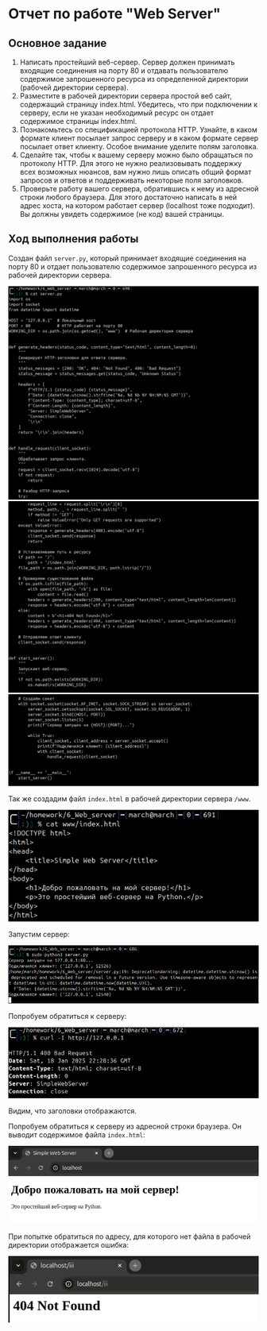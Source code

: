 # Отчет по работе "Web Server"

## Основное задание

1. Написать простейший веб-сервер. Сервер должен принимать входящие соединения на порту 80 и отдавать пользователю содержимое запрошенного ресурса из определенной директории (рабочей директории сервера).
2. Разместите в рабочей директории сервера простой веб сайт, содержащий страницу index.html. Убедитесь, что при подключении к серверу, если не указан необходимый ресурс он отдает содержимое страницы index.html.
3. Познакомьтесь со спецификацией протокола HTTP. Узнайте, в каком формате клиент посылает запрос серверу и в каком формате сервер посылает ответ клиенту. Особое внимание уделите полям заголовка.
4. Сделайте так, чтобы к вашему серверу можно было обращаться по протоколу HTTP. Для этого не нужно реализовывать поддержку всех возможных нюансов, вам нужно лишь описать общий формат запросов и ответов и поддерживать некоторые поля заголовков.
5. Проверьте работу вашего сервера, обратившись к нему из адресной строки любого браузера. Для этого достаточно написать в ней адрес хоста, на котором работает сервер (localhost тоже подходит). Вы должны увидеть содержимое (не код) вашей страницы.
## Ход выполнения работы

Создан файл `server.py`, который принимает входящие соединения на порту 80 и отдает пользователю содержимое запрошенного ресурса из рабочей директории сервера.

![2](img/6_im_1.png)
![2](img/6_im_2.png)
![2](img/6_im_3.png)

Так же создадим файл `index.html` в рабочей директории сервера `/www`.

![2](img/6_im_4.png)

Запустим сервер:

![2](img/6_im_5.png)

Попробуем обратиться к серверу:

![2](img/6_im_6.png)

Видим, что заголовки отображаются.

Попробуем обратиться к серверу из адресной строки браузера. Он выводит содержимое файла `index.html`:

![2](img/6_im_7.png)

При попытке обратиться по адресу, для которого нет файла в рабочей директории отображается ошибка:

![2](img/6_im_8.png)
